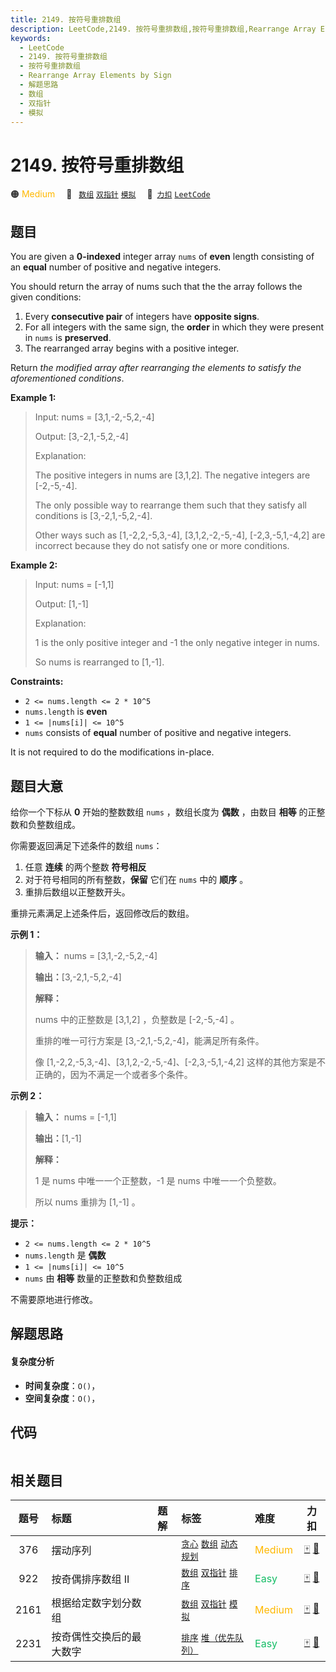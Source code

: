 ```yaml
---
title: 2149. 按符号重排数组
description: LeetCode,2149. 按符号重排数组,按符号重排数组,Rearrange Array Elements by Sign,解题思路,数组,双指针,模拟
keywords:
  - LeetCode
  - 2149. 按符号重排数组
  - 按符号重排数组
  - Rearrange Array Elements by Sign
  - 解题思路
  - 数组
  - 双指针
  - 模拟
---
```


# 2149. 按符号重排数组

🟠 <font color=#ffb800>Medium</font>&emsp; 🔖&ensp; [`数组`](/tag/array.md) [`双指针`](/tag/two-pointers.md) [`模拟`](/tag/simulation.md)&emsp; 🔗&ensp;[`力扣`](https://leetcode.cn/problems/rearrange-array-elements-by-sign) [`LeetCode`](https://leetcode.com/problems/rearrange-array-elements-by-sign)

## 题目

You are given a **0-indexed** integer array `nums` of **even** length
consisting of an **equal** number of positive and negative integers.

You should return the array of nums such that the the array follows the given
conditions:

  1. Every **consecutive pair** of integers have **opposite signs**.
  2. For all integers with the same sign, the **order** in which they were present in `nums` is **preserved**.
  3. The rearranged array begins with a positive integer.

Return _the modified array after rearranging the elements to satisfy the
aforementioned conditions_.



**Example 1:**

> Input: nums = [3,1,-2,-5,2,-4]
> 
> Output: [3,-2,1,-5,2,-4]
> 
> Explanation:
> 
> The positive integers in nums are [3,1,2]. The negative integers are [-2,-5,-4].
> 
> The only possible way to rearrange them such that they satisfy all conditions is [3,-2,1,-5,2,-4].
> 
> Other ways such as [1,-2,2,-5,3,-4], [3,1,2,-2,-5,-4], [-2,3,-5,1,-4,2] are incorrect because they do not satisfy one or more conditions.  

**Example 2:**

> Input: nums = [-1,1]
> 
> Output: [1,-1]
> 
> Explanation:
> 
> 1 is the only positive integer and -1 the only negative integer in nums.
> 
> So nums is rearranged to [1,-1].

**Constraints:**

  * `2 <= nums.length <= 2 * 10^5`
  * `nums.length` is **even**
  * `1 <= |nums[i]| <= 10^5`
  * `nums` consists of **equal** number of positive and negative integers.



It is not required to do the modifications in-place.


## 题目大意

给你一个下标从 **0** 开始的整数数组 `nums` ，数组长度为 **偶数** ，由数目 **相等** 的正整数和负整数组成。

你需要返回满足下述条件的数组 `nums`：

  1. 任意 **连续** 的两个整数 **符号相反**
  2. 对于符号相同的所有整数，**保留** 它们在 `nums` 中的 **顺序** 。
  3. 重排后数组以正整数开头。

重排元素满足上述条件后，返回修改后的数组。



**示例 1：**

> 
> 
> 
> 
> 
> **输入：** nums = [3,1,-2,-5,2,-4]
> 
> **输出：**[3,-2,1,-5,2,-4]
> 
> **解释：**
> 
> nums 中的正整数是 [3,1,2] ，负整数是 [-2,-5,-4] 。
> 
> 重排的唯一可行方案是 [3,-2,1,-5,2,-4]，能满足所有条件。
> 
> 像 [1,-2,2,-5,3,-4]、[3,1,2,-2,-5,-4]、[-2,3,-5,1,-4,2] 这样的其他方案是不正确的，因为不满足一个或者多个条件。 
> 
> 

**示例 2：**

> 
> 
> 
> 
> 
> **输入：** nums = [-1,1]
> 
> **输出：**[1,-1]
> 
> **解释：**
> 
> 1 是 nums 中唯一一个正整数，-1 是 nums 中唯一一个负整数。
> 
> 所以 nums 重排为 [1,-1] 。
> 
> 



**提示：**

  * `2 <= nums.length <= 2 * 10^5`
  * `nums.length` 是 **偶数**
  * `1 <= |nums[i]| <= 10^5`
  * `nums` 由 **相等** 数量的正整数和负整数组成



不需要原地进行修改。


## 解题思路

#### 复杂度分析

- **时间复杂度**：`O()`，
- **空间复杂度**：`O()`，

## 代码

```javascript

```

## 相关题目

<!-- prettier-ignore -->
| 题号 | 标题 | 题解 | 标签 | 难度 | 力扣 |
| :------: | :------ | :------: | :------ | :------ | :------: |
| 376 | 摆动序列 |  |  [`贪心`](/tag/greedy.md) [`数组`](/tag/array.md) [`动态规划`](/tag/dynamic-programming.md) | <font color=#ffb800>Medium</font> | [🀄️](https://leetcode.cn/problems/wiggle-subsequence) [🔗](https://leetcode.com/problems/wiggle-subsequence) |
| 922 | 按奇偶排序数组 II |  |  [`数组`](/tag/array.md) [`双指针`](/tag/two-pointers.md) [`排序`](/tag/sorting.md) | <font color=#15bd66>Easy</font> | [🀄️](https://leetcode.cn/problems/sort-array-by-parity-ii) [🔗](https://leetcode.com/problems/sort-array-by-parity-ii) |
| 2161 | 根据给定数字划分数组 |  |  [`数组`](/tag/array.md) [`双指针`](/tag/two-pointers.md) [`模拟`](/tag/simulation.md) | <font color=#ffb800>Medium</font> | [🀄️](https://leetcode.cn/problems/partition-array-according-to-given-pivot) [🔗](https://leetcode.com/problems/partition-array-according-to-given-pivot) |
| 2231 | 按奇偶性交换后的最大数字 |  |  [`排序`](/tag/sorting.md) [`堆（优先队列）`](/tag/heap-priority-queue.md) | <font color=#15bd66>Easy</font> | [🀄️](https://leetcode.cn/problems/largest-number-after-digit-swaps-by-parity) [🔗](https://leetcode.com/problems/largest-number-after-digit-swaps-by-parity) |